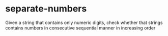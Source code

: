 # separate-numbers
Given a string that contains only numeric digits, check whether that strings contains numbers in consecutive sequential manner in increasing order
